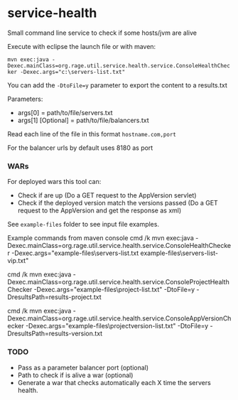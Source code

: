service-health
==============

Small command line service to check if some hosts/jvm are alive

Execute with eclipse the launch file or with maven:

`mvn exec:java -Dexec.mainClass=org.rage.util.service.health.service.ConsoleHealthChecker -Dexec.args="c:\servers-list.txt"`

You can add the `-DtoFile=y` parameter to export the content to a results.txt

Parameters:
- args[0] = path/to/file/servers.txt
- args[1] [Optional] =  path/to/file/balancers.txt

Read each line of the file in this format `hostname.com,port`

For the balancer urls by default uses 8180 as port

### WARs
For deployed wars this tool can:
- Check if are up (Do a GET request to the AppVersion servlet)
- Check if the deployed version match the versions passed (Do a GET request to the AppVersion and get the response as xml)
 
See `example-files` folder to see input file examples.

Example commands from maven console
cmd /k mvn exec:java -Dexec.mainClass=org.rage.util.service.health.service.ConsoleHealthChecker -Dexec.args="example-files\servers-list.txt example-files\servers-list-vip.txt"

cmd /k mvn exec:java -Dexec.mainClass=org.rage.util.service.health.service.ConsoleProjectHealthChecker -Dexec.args="example-files\project-list.txt" -DtoFile=y -DresultsPath=results-project.txt

cmd /k mvn exec:java -Dexec.mainClass=org.rage.util.service.health.service.ConsoleAppVersionChecker -Dexec.args="example-files\projectversion-list.txt" -DtoFile=y -DresultsPath=results-version.txt

### TODO
- Pass as a parameter balancer port (optional)
- Path to check if is alive a war (optional)
- Generate a war that checks automatically each X time the servers health.
